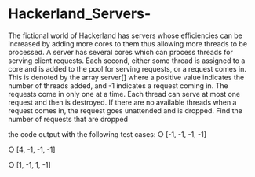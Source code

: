 # Hackerland_Servers-
The fictional world of Hackerland has servers whose efficiencies can be increased by 
adding more cores to them thus allowing more threads to be processed. 
A server has several cores which can process threads for serving client requests. Each second, 
either some thread is assigned to a core and is added to the pool for serving requests, or a 
request comes in. This is denoted by the array server[] where a positive value indicates the 
number of threads added, and -1 indicates a request coming in. 
The requests come in only one at a time. Each thread can serve at most one request and then is 
destroyed. If there are no available threads when a request comes in, the request goes 
unattended and is dropped. Find the number of requests that are dropped

 the code output with the following test cases: 
○ [-1, -1, -1, -1] 

○ [4, -1, -1, -1] 

○ [1, -1, 1, -1]
